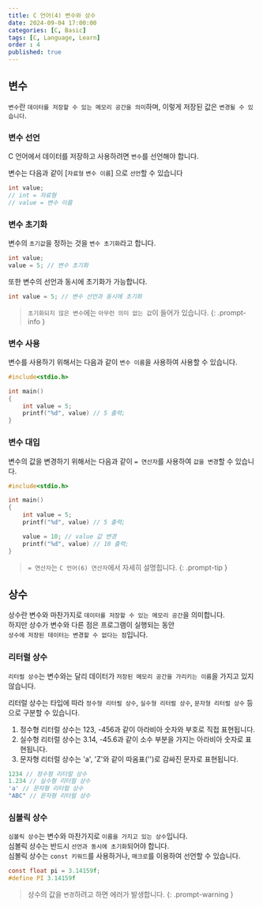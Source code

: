 ```yaml
---
title: C 언어(4) 변수와 상수
date: 2024-09-04 17:00:00
categories: [C, Basic]
tags: [C, Language, Learn]
order : 4
published: true
---
```


## 변수

`변수`란 `데이터를 저장할 수 있는 메모리 공간을 의미`하며, 
이렇게 저장된 값은 `변경될 수 있습니다`.

### 변수 선언

C 언어에서 데이터를 저장하고 사용하려면 `변수`를 선언해야 합니다.

변수는 다음과 같이 [`자료형` `변수 이름`] 으로 `선언`할 수 있습니다

```c
int value;
// int = 자료형
// value = 변수 이름
```

### 변수 초기화

변수의 `초기값`을 정하는 것을 `변수 초기화`라고 합니다.

```c
int value;
value = 5; // 변수 초기화
```

또한 변수의 선언과 동시에 초기화가 가능합니다.

```c
int value = 5; // 변수 선언과 동시에 초기화
```

<!-- markdownlint-capture -->
<!-- markdownlint-disable -->
> `초기화되지 않은 변수`에는 `아무런 의미 없는 값`이 들어가 있습니다.
{: .prompt-info }
<!-- markdownlint-restore -->

### 변수 사용

변수를 사용하기 위해서는 
다음과 같이 `변수 이름`을 사용하여 사용할 수 있습니다.

```c
#include<stdio.h>

int main()
{
    int value = 5;
    printf("%d", value) // 5 출력;
}
```

### 변수 대입

변수의 값을 변경하기 위해서는
다음과 같이 `= 연산자`를 사용하여 `값을 변경`할 수 있습니다.

```c
#include<stdio.h>

int main()
{
    int value = 5;
    printf("%d", value) // 5 출력;

    value = 10; // value 값 변경
    printf("%d", value) // 10 출력;
}
```

<!-- markdownlint-capture -->
<!-- markdownlint-disable -->
> `= 연산자`는 `C 언어(6) 연산자`에서 자세히 설명힙니다.
{: .prompt-tip   }
<!-- markdownlint-restore -->

## 상수

상수란 변수와 마찬가지로 `데이터를 저장할 수 있는 메모리 공간`을 의미합니다.  
하지만 상수가 변수와 다른 점은 프로그램이 실행되는 동안   
`상수에 저장된 데이터는 변경할 수 없다는 점`입니다.

### 리터럴 상수

`리터럴 상수`는 변수와는 달리 데이터가 `저장된 메모리 공간을 가리키는 이름`을 가지고 있지 않습니다.

리터럴 상수는 타입에 따라 
`정수형 리터럴 상수`, `실수형 리터럴 상수`,  `문자형 리터럴 상수` 등으로 구분할 수 있습니다.

1. 정수형 리터럴 상수는 123, -456과 같이 아라비아 숫자와 부호로 직접 표현됩니다.
2. 실수형 리터럴 상수는 3.14, -45.6과 같이 소수 부분을 가지는 아라비아 숫자로 표현됩니다.
3. 문자형 리터럴 상수는 'a', 'Z'와 같이 따옴표('')로 감싸진 문자로 표현됩니다.

```c
1234 // 정수형 리터럴 상수
1.234 // 실수형 리터럴 상수
'a' // 문자형 리터럴 상수
"ABC" // 문자형 리터럴 상수
```

### 심볼릭 상수

`심볼릭 상수`는 변수와 마찬가지로 `이름을 가지고 있는 상수`입니다.  
심볼릭 상수는 반드시 `선언과 동시에 초기화`되어야 합니다.  
심볼릭 상수는 `const 키워드`를 사용하거나, `매크로`를 이용하여 선언할 수 있습니다.

```c
const float pi = 3.14159f;
#define PI 3.14159f
```

<!-- markdownlint-capture -->
<!-- markdownlint-disable -->
> 상수의 값을 `변경`하려고 하면 에러가 발생합니다.
{: .prompt-warning }
<!-- markdownlint-restore -->